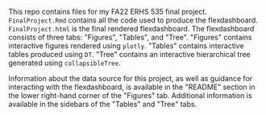 This repo contains files for my FA22 ERHS 535 final project. `FinalProject.Rmd` contains all the code used to produce the flexdashboard. `FinalProject.html` is the final rendered flexdashboard. The flexdashboard consists of three tabs: "Figures", "Tables", and "Tree". "Figures" contains interactive figures rendered using `plotly`. "Tables" contains interactive tables produced using `DT`. "Tree" contains an interactive hierarchical tree generated using `collapsibleTree`.

Information about the data source for this project, as well as guidance for interacting with the flexdashboard, is available in the "README" section in the lower right-hand corner of the "Figures" tab. Additional information is available in the sidebars of the "Tables" and "Tree" tabs.